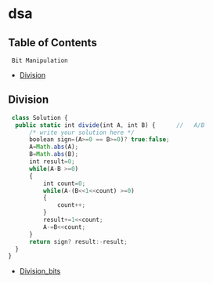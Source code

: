 # dsa

## Table of Contents
` Bit Manipulation`
- [Division](#division)

## Division

```js
 class Solution {
  public static int divide(int A, int B) {      //   A/B
      /* write your solution here */
      boolean sign=(A>=0 == B>=0)? true:false;
      A=Math.abs(A);
      B=Math.abs(B);
      int result=0;
      while(A-B >=0)
      {
          int count=0;
          while(A-(B<<1<<count) >=0)
          {
              count++;
          }
          result+=1<<count;
          A-=B<<count;
      }
      return sign? result:-result;
  }
}
```



- [Division_bits](#division_bits.java)

